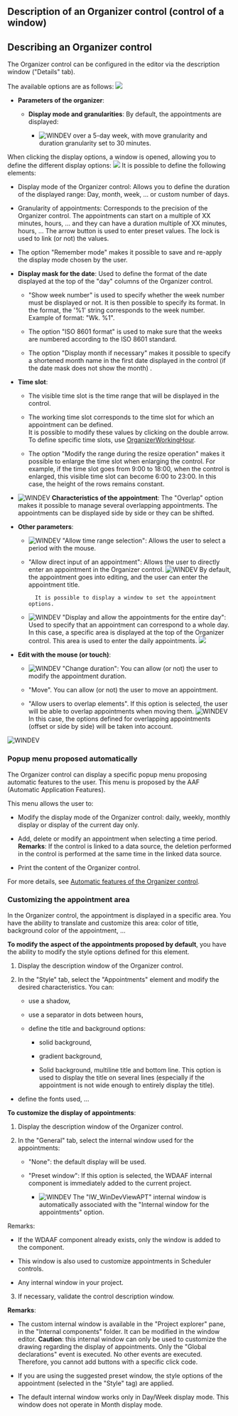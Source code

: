 


## Description of an Organizer control (control of a window)
			





## Describing an Organizer control
<a name="describing_organizer_control_ELTTEXTE000287"></a>
The Organizer control can be configured in the editor via the description window ("Details" tab).

The available options are as follows: 
![](https://doc.pcsoft.fr/en-US/images/image.awp?langid=3&name=Description%20Agenda_Fen%EAtre%20-%20HC%20N%B0001.gif&type=thumb)


- **Parameters of the organizer**: 

	- **Display mode and granularities**: By default, the appointments are displayed: 

		- ![WINDEV](https://doc.pcsoft.fr/ext/images/us/WD.png) over a 5-day week, with move granularity and duration granularity set to 30 minutes.


 When clicking the display options, a window is opened, allowing you to define the different display options: 
![](https://doc.pcsoft.fr/en-US/images/image.awp?langid=3&name=Description%20Agenda_Fen%EAtre%20-%20HC%20N%B0002.gif&type=thumb)
It is possible to define the following elements: 

- Display mode of the Organizer control: Allows you to define the duration of the displayed range: Day, month, week, ... or custom number of days. 

- Granularity of appointments: Corresponds to the precision of the Organizer control. The appointments can start on a multiple of XX minutes, hours, ... and they can have a duration multiple of XX minutes, hours, ... The arrow button is used to enter preset values. The lock is used to link (or not) the values. 

- The option "Remember mode" makes it possible to save and re-apply the display mode chosen by the user. 

- **Display mask for the date**: 
	Used to define the format of the date displayed at the top of the "day" columns of the Organizer control.

	- "Show week number" is used to specify whether the week number must be displayed or not. It is then possible to specify its format. In the format, the '%1' string corresponds to the week number. Example of format: "Wk. %1".

	- The option "ISO 8601 format" is used to make sure that the weeks are numbered according to the ISO 8601 standard.

	- The option "Display month if necessary" makes it possible to specify a shortened month name in the first date displayed in the control (if the date mask does not show the month) . 




- **Time slot**: 

	- The visible time slot is the time range that will be displayed in the control. 

	- The working time slot corresponds to the time slot for which an appointment can be defined.  
			It is possible to modify these values by clicking on the double arrow. 
			To define specific time slots, use [OrganizerWorkingHour](../WDLang1/1000022530.md).

	- The option "Modify the range during the resize operation" makes it possible to enlarge the time slot when enlarging the control. For example, if the time slot goes from 9:00 to 18:00, when the control is enlarged, this visible time slot can become 6:00 to 23:00. In this case, the height of the rows remains constant.




- ![WINDEV](https://doc.pcsoft.fr/ext/images/us/WD.png) **Characteristics of the appointment**: The "Overlap" option makes it possible to manage several overlapping appointments. The appointments can be displayed side by side or they can be shifted.

- **Other parameters**: 

	- ![WINDEV](https://doc.pcsoft.fr/ext/images/us/WD.png) "Allow time range selection": Allows the user to select a period with the mouse.

	- "Allow direct input of an appointment": Allows the user to directly enter an appointment in the Organizer control. 
			![WINDEV](https://doc.pcsoft.fr/ext/images/us/WD.png) By default, the appointment goes into editing, and the user can enter the appointment title. 
			
			It is possible to display a window to set the appointment options.

	- ![WINDEV](https://doc.pcsoft.fr/ext/images/us/WD.png) "Display and allow the appointments for the entire day": Used to specify that an appointment can correspond to a whole day. In this case, a specific area is displayed at the top of the Organizer control. This area is used to enter the daily appointments.
![](https://doc.pcsoft.fr/en-US/images/image.awp?langid=3&name=Agenda_Journee.gif&type=thumb)





- **Edit with the mouse (or touch)**:

	- ![WINDEV](https://doc.pcsoft.fr/ext/images/us/WD.png) "Change duration": You can allow (or not) the user to modify the appointment duration. 

	- "Move". You can allow (or not) the user to move an appointment. 

	- "Allow users to overlap elements". If this option is selected, the user will be able to overlap appointments when moving them. 
			![WINDEV](https://doc.pcsoft.fr/ext/images/us/WD.png) In this case, the options defined for overlapping appointments (offset or side by side) will be taken into account.






<a name="NOTE3_2"></a>
![WINDEV](https://doc.pcsoft.fr/ext/images/us/WD.png) 

### Popup menu proposed automatically
<a name="popup_menu_proposed_automatically_ELTPARAGRAPHE000157"></a>

The Organizer control can display a specific popup menu proposing automatic features to the user. This menu is proposed by the AAF (Automatic Application Features). 

This menu allows the user to: 

- Modify the display mode of the Organizer control: daily, weekly, monthly display or display of the current day only. 

- Add, delete or modify an appointment when selecting a time period. 
	**Remarks**: If the control is linked to a data source, the deletion performed in the control is performed at the same time in the linked data source. 

- Print the content of the Organizer control. 




For more details, see [Automatic features of the Organizer control](../WDChamp/1016327.md).
<a name="NOTE3_4"></a>


### Customizing the appointment area
<a name="customizing_the_appointment_area_ELTPARAGRAPHE000181"></a>

In the Organizer control, the appointment is displayed in a specific area. You have the ability to translate and customize this area: color of title, background color of the appointment, ...

**To modify the aspect of the appointments proposed by default**, you have the ability to modify the style options defined for this element.  

1. Display the description window of the Organizer control. 

2. In the "Style" tab, select the "Appointments" element and modify the desired characteristics.
	You can: 

	- use a shadow,

	- use a separator in dots between hours, 

	- define the title and background options: 

		- solid background,

		- gradient background,

		- Solid background, multiline title and bottom line. This option is used to display the title on several lines (especially if the appointment is not wide enough to entirely display the title).




- define the fonts used, ...




**To customize the display of appointments**: 

1. Display the description window of the Organizer control. 

2. In the "General" tab, select the internal window used for the appointments: 

	- "None": the default display will be used. 

	- "Preset window": If this option is selected, the WDAAF internal component is immediately added to the current project. 

		- ![WINDEV](https://doc.pcsoft.fr/ext/images/us/WD.png) The "IW_WinDevViewAPT" internal window is automatically associated with the "Internal window for the appointments" option. 


 Remarks: 

- If the WDAAF component already exists, only the window is added to the component.  

- This window is also used to customize appointments in Scheduler controls. 

- Any internal window in your project. 

3. If necessary, validate the control description window. 




**Remarks**: 

- The custom internal window is available in the "Project explorer" pane, in the "Internal components" folder. It can be modified in the window editor. 
	**Caution**: this internal window can only be used to customize the drawing regarding the display of appointments. Only the "Global declarations" event is executed. No other events are executed. Therefore, you cannot add buttons with a specific click code. 

- If you are using the suggested preset window, the style options of the appointment (selected in the "Style" tag) are applied.

- The default internal window works only in Day/Week display mode. This window does not operate in Month display mode. 





